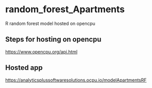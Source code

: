 # random_forest_Apartments
R random forest model hosted on opencpu


## Steps for hosting on opencpu

https://www.opencpu.org/api.html


## Hosted app

https://analyticsplussoftwaresolutions.ocpu.io/modelApartmentsRF
